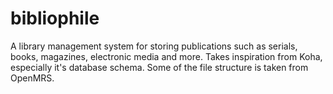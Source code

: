 # bibliophile
A library management system for storing publications such as serials, books, magazines, electronic media and more.
Takes inspiration from Koha, especially it's database schema. Some of the file structure is taken from OpenMRS.
